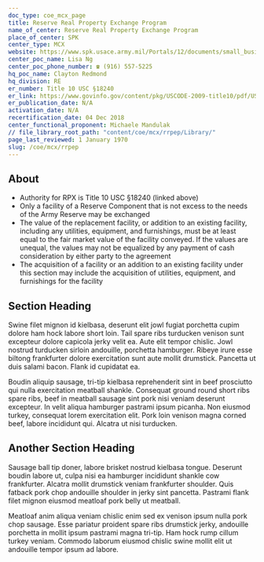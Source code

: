 ```yaml
---
doc_type: coe_mcx_page 
title: Reserve Real Property Exchange Program
name_of_center: Reserve Real Property Exchange Program
place_of_center: SPK
center_type: MCX
website: https://www.spk.usace.army.mil/Portals/12/documents/small_business/Virtual%20BOOH%202021/Real_Estate_Division_Information.pdf?ver=noLd6tefpdqaoI6ccsSUCg%3D%3D
center_poc_name: Lisa Ng
center_poc_phone_number: ☎ (916) 557-5225
hq_poc_name: Clayton Redmond
hq_division: RE
er_number: Title 10 USC §18240
er_link: https://www.govinfo.gov/content/pkg/USCODE-2009-title10/pdf/USCODE-2009-title10-subtitleE-partV-chap1803-sec18240.pdf
er_publication_date: N/A
activation_date: N/A
recertification_date: 04 Dec 2018
center_functional_proponent: Michaele Mandulak
// file_library_root_path: "content/coe/mcx/rrpep/Library/" 
page_last_reviewed: 1 January 1970 
slug: /coe/mcx/rrpep
---
```


## About 
<ul>
    <li>Authority for RPX is Title 10 USC §18240 (linked above)</li>
    <li>Only a facility of a Reserve Component that is not excess to the needs of the Army Reserve may be exchanged</li>
    <li>The value of the replacement facility, or addition to an existing facility, including any utilities, equipment, and furnishings, must be at least equal to the fair market value of the facility conveyed. If the values are unequal, the values may not be equalized by any payment of cash consideration by either party to the agreement</li>
    <li>The acquisition of a facility or an addition to an existing facility under this section may include the acquisition of utilities, equipment, and furnishings for the facility</li>
</ul>

 ## Section Heading 

 Swine filet mignon id kielbasa, deserunt elit jowl fugiat porchetta cupim dolore ham hock labore short loin. Tail spare ribs turducken venison sunt excepteur dolore capicola jerky velit ea. Aute elit tempor chislic. Jowl nostrud turducken sirloin andouille, porchetta hamburger. Ribeye irure esse biltong frankfurter dolore exercitation sunt aute mollit drumstick. Pancetta ut duis salami bacon. Flank id cupidatat ea. 

 Boudin aliquip sausage, tri-tip kielbasa reprehenderit sint in beef prosciutto qui nulla exercitation meatball shankle. Consequat ground round short ribs spare ribs, beef in meatball sausage sint pork nisi veniam deserunt excepteur. In velit aliqua hamburger pastrami ipsum picanha. Non eiusmod turkey, consequat lorem exercitation elit. Pork loin venison magna corned beef, labore incididunt qui. Alcatra ut nisi turducken. 

 ## Another Section Heading 

 Sausage ball tip doner, labore brisket nostrud kielbasa tongue. Deserunt boudin labore ut, culpa nisi ea hamburger incididunt shankle cow frankfurter. Alcatra mollit drumstick veniam frankfurter shoulder. Quis fatback pork chop andouille shoulder in jerky sint pancetta. Pastrami flank filet mignon eiusmod meatloaf pork belly ut meatball. 

 Meatloaf anim aliqua veniam chislic enim sed ex venison ipsum nulla pork chop sausage. Esse pariatur proident spare ribs drumstick jerky, andouille porchetta in mollit ipsum pastrami magna tri-tip. Ham hock rump cillum turkey veniam. Commodo laborum eiusmod chislic swine mollit elit ut andouille tempor ipsum ad labore. 

